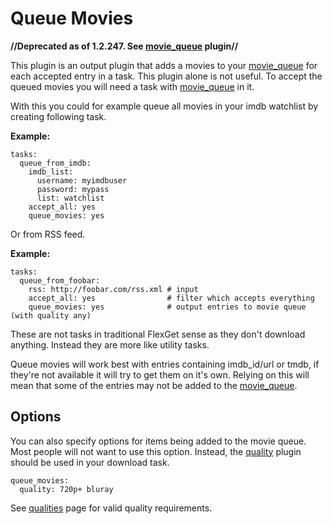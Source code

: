 # Queue Movies

**//Deprecated as of 1.2.247. See [movie_queue](/Plugins/movie_queue) plugin//**

This plugin is an output plugin that adds a movies to your [movie_queue](/Plugins/movie_queue) for each accepted entry in a task. This plugin alone is not useful. To accept the queued movies you will need a task with [movie_queue](/Plugins/movie_queue) in it.

With this you could for example queue all movies in your imdb watchlist by creating following task.

**Example:**

```
tasks:
  queue_from_imdb:
    imdb_list:
      username: myimdbuser
      password: mypass
      list: watchlist
    accept_all: yes
    queue_movies: yes
```

Or from RSS feed.

**Example:**

```
tasks:
  queue_from_foobar:
    rss: http://foobar.com/rss.xml # input
    accept_all: yes                # filter which accepts everything
    queue_movies: yes              # output entries to movie queue (with quality any)
```

These are not tasks in traditional FlexGet sense as they don't download anything. Instead they are more like utility tasks.

Queue movies will work best with entries containing imdb_id/url or tmdb, if they're not available it will try to get them on it's own. Relying on this will mean that some of the entries may not be added to the [movie_queue](/Plugins/movie_queue).

## Options

You can also specify options for items being added to the movie queue. Most people will not want to use this option. Instead, the [quality](/Plugins/quality) plugin should be used in your download task.

```
queue_movies:
  quality: 720p+ bluray
```

See [qualities](/Qualities) page for valid quality requirements.
